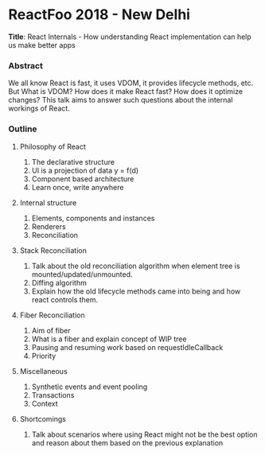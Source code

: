 ReactFoo 2018 - New Delhi
=========================

**Title**: React Internals - How understanding React implementation can help us make better apps

### Abstract

We all know React is fast, it uses VDOM, it provides lifecycle methods, etc. But What is VDOM? How does it make React fast? How does it optimize changes? This talk aims to answer such questions about the internal workings of React.

### Outline

1. Philosophy of React
    1. The declarative structure
    2. UI is a projection of data y = f(d)
    3. Component based architecture
    4. Learn once, write anywhere

2. Internal structure
    1. Elements, components and instances
    2. Renderers
    3. Reconciliation

3. Stack Reconciliation
    1. Talk about the old reconciliation algorithm when element tree is mounted/updated/unmounted.
    2. Diffing algorithm
    3. Explain how the old lifecycle methods came into being and how react controls them.

4. Fiber Reconciliation
    1. Aim of fiber
    2. What is a fiber and explain concept of WIP tree
    3. Pausing and resuming work based on requestIdleCallback
    4. Priority

5. Miscellaneous
    1. Synthetic events and event pooling
    2. Transactions
    3. Context

6. Shortcomings
    1. Talk about scenarios where using React might not be the best option and reason about them based on the previous explanation